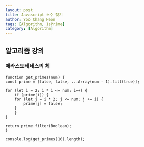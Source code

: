 ```yaml
---
layout: post
title: Javascript 소수 찾기
author: Yoo Chang Heon
tags: [Algorithm, IsPrime]
category: [Algorithm]
---
```


## 알고리즘 강의

### 에라스토테네스의 체

    function get_primes(num) {
    const prime = [false, false, ...Array(num - 1).fill(true)];

    for (let i = 2; i * i <= num; i++) {
        if (prime[i]) {
        for (let j = i * 2; j <= num; j += i) {
            prime[j] = false;
        }
        }
    }

    return prime.filter(Boolean);
    }

    console.log(get_primes(10).length);
